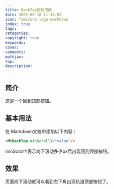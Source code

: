 ```yaml
---
title: BackTop回到顶部
date: 2025-08-18 11:15:52
icon: famicons:logo-markdown
index: true
tags:
categories:
copyright: true
keywords:
cover:
comments:
mathjax:
top:
description:
---
```



<!-- more -->

## 简介

这是一个回到顶部按钮。

## 基本用法

在 Markdown文档中添加以下内容：

```markdown
<MtBackTop minScrollY="value"/>
```

minScrollY表示向下滚动多少px后出现回到顶部按钮。

## 效果

页面向下滚动就可以看到右下角出现轨道顶部按钮了。

<MtBackTop minScrollY="20"/>
